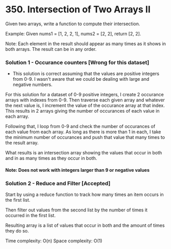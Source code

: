 # 350. Intersection of Two Arrays II

Given two arrays, write a function to compute their intersection.

Example:
Given nums1 = [1, 2, 2, 1], nums2 = [2, 2], return [2, 2].

Note:
Each element in the result should appear as many times as it shows in both arrays.
The result can be in any order.


### Solution 1 - Occurance counters [Wrong for this dataset]
* This solution is correct assuming that the values are positive integers from 0-9. I wasn't aware that we could be dealing with large and negative numbers.

For this solution for a dataset of 0-9 positive integers, I create 2 occurance arrays with indexes from 0-9. Then traverse each given array and whatever the next value is, I increment the value of the occurance array at that index. This results in 2 arrays giving the number of occurances of each value in each array.

Following that, I loop from 0-9 and check the number of occurances of each value from each array. As long as there is more than 1 in each, I take the minimum number of occurances and push that value that many times to the result array.

What results is an intersection array showing the values that occur in both and in as many times as they occur in both.

#### Note: Does not work with integers larger than 9 or negative values


### Solution 2 - Reduce and Filter [Accepted]
Start by using a reduce function to track how many times an item occurs in the first list.

Then filter out values from the second list by the number of times it occurred in the first list.

Resulting array is a list of values that occur in both and the amount of times they do so.

Time complexity: O(n)
Space complexity: O(1) 
